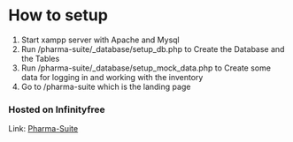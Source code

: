 <h1>How to setup</h1>
<ol>
  <li>Start xampp server with Apache and Mysql</li>
  <li>Run /pharma-suite/_database/setup_db.php to Create the Database and the Tables</li>
  <li>Run /pharma-suite/_database/setup_mock_data.php to Create some data for logging in and working with the inventory</li>
  <li>Go to /pharma-suite which is the landing page</li>
</ol>

<h3>Hosted on Infinityfree</h3>
<p>Link: <a href="http://pharmacy-inventory.free.nf/pharma-suite/">Pharma-Suite</a></p>
